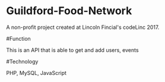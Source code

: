 # Guildford-Food-Network

A non-profit project created at Lincoln Fincial's codeLinc 2017.

#Function

This is an API that is able to get and add users, events

#Technology

PHP, MySQL, JavaScript